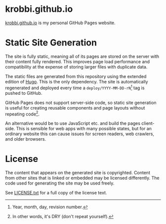 # krobbi.github.io
[krobbi.github.io](https://krobbi.github.io) is my personal GitHub Pages
website.

# Static Site Generation
The site is fully static, meaning all of its pages are stored on the server
with their content fully rendered. This improves page load performance and
compatibility at the expense of storing larger files with duplicate data.

The static files are generated from this repository using the extended edition
of [Hugo](https://gohugo.io). This is the only dependency. The site is
automatically regenerated and deployed every time a `deploy/YYYY-MM-DD-rN`[^1]
tag is pushed to GitHub.

[^1]: Year, month, day, revision number.

GitHub Pages does not support server-side code, so static site generation is
useful for creating reusable components and page layouts without repeating
code[^2].

[^2]: In other words, it's DRY (don't repeat yourself).

An alternative would be to use JavaScript etc. and build the pages client-side.
This is sensible for web apps with many possible states, but for an ordinary
website this can cause issues for screen readers, web crawlers, and older
browsers.

# License
The content that appears on the generated site is copyrighted. Content from
other sites that is linked or embedded may be licensed differently. The code
used for generating the site may be used freely.

See [LICENSE.txt](/LICENSE.txt) for a full copy of the license text.
